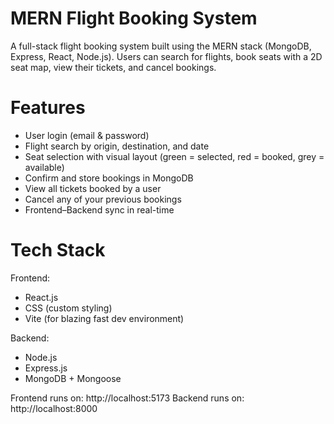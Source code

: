 # MERN Flight Booking System

A full-stack flight booking system built using the MERN stack (MongoDB, Express, React, Node.js). 
Users can search for flights, book seats with a 2D seat map, view their tickets, and cancel bookings.

# Features

-  User login (email & password)
-  Flight search by origin, destination, and date
-  Seat selection with visual layout (green = selected, red = booked, grey = available)
-  Confirm and store bookings in MongoDB
-  View all tickets booked by a user
-  Cancel any of your previous bookings
-  Frontend–Backend sync in real-time

# Tech Stack
Frontend:
- React.js
- CSS (custom styling)
- Vite (for blazing fast dev environment)

Backend:
- Node.js
- Express.js
- MongoDB + Mongoose

Frontend runs on: http://localhost:5173
Backend runs on: http://localhost:8000

